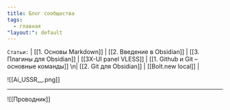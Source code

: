 ```yaml
---
title: Блог сообщества
tags:
  - главная
"layout:": default
---
```

`Статьи:` | [[1. Основы Markdown]] | [[2. Введение в Obsidian]] | [[3. Плагины для Obsidian]] | [[3X-UI panel VLESS]] | [[1. Github и Git – основные команды]] \n| [[2. Git для Obsidian]] | [[Bolt.new local]] |

![[Ai_USSR__.png]]
___
![[Проводник]]